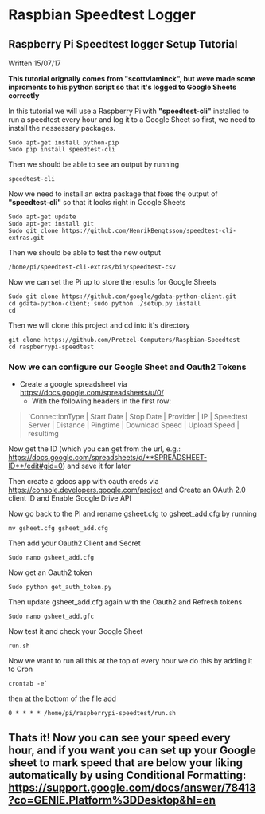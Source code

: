 
Raspbian Speedtest Logger 
======================

Raspberry Pi Speedtest logger Setup Tutorial
----------------------------------------------------------------
Written 15/07/17

**This tutorial orignally comes from "scottvlaminck", but weve made some inproments to his python script so that it's logged to Google Sheets correctly**

In this tutorial we will use a Raspberry Pi with **"speedtest-cli"** installed to run a speedtest every hour and log it to a Google Sheet so first, we need to install the nessessary packages.

```shell
Sudo apt-get install python-pip
Sudo pip install speedtest-cli
```
Then we should be able to see an output by running

```shell
speedtest-cli 
```

Now we need to install an extra paskage that fixes the output of **"speedtest-cli"** so that it looks right in Google Sheets

```shell
Sudo apt-get update
Sudo apt-get install git
Sudo git clone https://github.com/HenrikBengtsson/speedtest-cli-extras.git
```

Then we should be able to test the new output

```shell
/home/pi/speedtest-cli-extras/bin/speedtest-csv
```

Now we can set the Pi up to store the results for Google Sheets

```shell
Sudo git clone https://github.com/google/gdata-python-client.git
cd gdata-python-client; sudo python ./setup.py install
cd
```

Then we will clone this project and cd into it's directory

```shell
git clone https://github.com/Pretzel-Computers/Raspbian-Speedtest
cd raspberrypi-speedtest
```

### Now we can configure our Google Sheet and Oauth2 Tokens 

* Create a google spreadsheet via https://docs.google.com/spreadsheets/u/0/ 
	* With the following headers in the first row:

> `ConnectionType | Start Date | Stop Date | Provider | IP | Speedtest Server | Distance | Pingtime | Download Speed | Upload Speed | resultimg

Now get the ID (which you can get from the url, e.g.: https://docs.google.com/spreadsheets/d/**SPREADSHEET-ID**/edit#gid=0) and save it for later

Then create a gdocs app with oauth creds via https://console.developers.google.com/project and Create an OAuth 2.0 client ID and Enable Google Drive API
	
Now go back to the PI and rename gsheet.cfg to gsheet_add.cfg by running
```shell
mv gsheet.cfg gsheet_add.cfg
```
Then add your Oauth2 Client and Secret
```shell
Sudo nano gsheet_add.cfg
```

Now get an Oauth2 token
```shell
Sudo python get_auth_token.py
```
Then update gsheet_add.cfg again with the Oauth2 and Refresh tokens
```shell
Sudo nano gsheet_add.gfc
```

Now test it and check your Google Sheet
```shell
run.sh
```

Now we want to run all this at the top of every hour we do this by adding it to Cron

```shell
crontab -e`
```

then at the bottom of the file add

```shell
0 * * * * /home/pi/raspberrypi-speedtest/run.sh
```

## Thats it! Now you can see your speed every hour, and if you want you can set up your Google sheet to mark speed that are below your liking automatically by using Conditional Formatting: https://support.google.com/docs/answer/78413?co=GENIE.Platform%3DDesktop&hl=en
